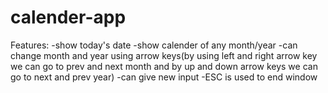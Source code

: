 # calender-app
Features:
	-show today's date 
	-show calender of any month/year
	-can change month and year using arrow keys(by using left and right arrow key we can go to prev and next month and by up and down arrow 	keys we can go to next and prev year)
	-can give new input 
-ESC is used to end window 
